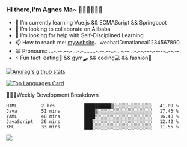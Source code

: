 ### Hi there,i'm Agnes Ma~ 🤏🏾🤩👩🏼‍💻


- 🌱 I’m currently learning Vue.js && ECMAScript && Springboot
- 👯 I’m looking to collaborate on Alibaba
- 🤔 I’m looking for help with Self-Disciplined Learning
- 📫 How to reach me: [mywebsite](https://agnesma.top/)、wechatID:matiancai1234567890
- 😄 Pronouns: \...\-\.-\-.--\.-.\..\-.-.\....\...\-\.-\-.--\.\.-\...\-.--\...\-\.-\-.--\-.--\---\..-\-.\--.
- ⚡ Fun fact: eating🥑 && gym🛹 && coding💻 && fashion👒

[![Anurag's github stats](https://github-readme-stats.vercel.app/api?username=Agnes1030&show_icons=true)](https://github.com/anuraghazra/github-readme-stats)

[![Top Languages Card](https://github-readme-stats.vercel.app/api/top-langs/?username=Agnes1030&layout=compact)](https://github.com/anuraghazra/github-readme-stats)

🧘🏼‍♀️Weekly Development Breakdown
  <!--START_SECTION:waka-->
```text
HTML         2 hrs           ██████████▒░░░░░░░░░░░░░░   41.09 % 
Java         51 mins         ████▒░░░░░░░░░░░░░░░░░░░░   17.43 % 
YAML         48 mins         ████░░░░░░░░░░░░░░░░░░░░░   16.40 % 
JavaScript   36 mins         ███░░░░░░░░░░░░░░░░░░░░░░   12.42 % 
XML          33 mins         ███░░░░░░░░░░░░░░░░░░░░░░   11.55 % 
```
<!--END_SECTION:waka-->

![](http://profile-counter.glitch.me/Agnes1030/count.svg)
